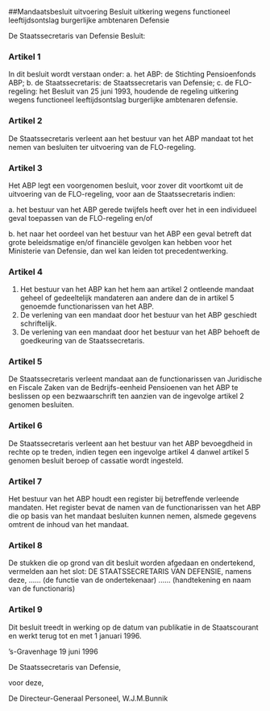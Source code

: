 <meta http-equiv='Content-Type' content='text/html; charset=utf-8' />

##Mandaatsbesluit uitvoering Besluit uitkering wegens functioneel leeftijdsontslag burgerlijke ambtenaren Defensie

De Staatssecretaris van Defensie  Besluit:    

### Artikel  1  

In dit besluit wordt verstaan onder:   a. het ABP:  de Stichting Pensioenfonds ABP;    b. de Staatssecretaris:  de Staatssecretaris van Defensie;    c. de FLO-regeling:  het Besluit van 25 juni 1993, houdende de regeling uitkering wegens functioneel leeftijdsontslag burgerlijke ambtenaren defensie.     

### Artikel  2  

De Staatssecretaris verleent aan het bestuur van het ABP mandaat tot het nemen van besluiten ter uitvoering van de FLO-regeling.  

### Artikel  3  

Het ABP legt een voorgenomen besluit, voor zover dit voortkomt uit de uitvoering van de FLO-regeling, voor aan de Staatssecretaris indien: 

a. het bestuur van het ABP gerede twijfels heeft over het in een individueel geval toepassen van de FLO-regeling en/of  

b. het naar het oordeel van het bestuur van het ABP een geval betreft dat grote beleidsmatige en/of financiële gevolgen kan hebben voor het Ministerie van Defensie, dan wel kan leiden tot precedentwerking.    

### Artikel  4  

1.  Het bestuur van het ABP kan het hem aan artikel 2 ontleende mandaat geheel of gedeeltelijk mandateren aan andere dan de in artikel 5 genoemde functionarissen van het ABP.   
2.  De verlening van een mandaat door het bestuur van het ABP geschiedt schriftelijk.   
3.  De verlening van een mandaat door het bestuur van het ABP behoeft de goedkeuring van de Staatssecretaris.   

### Artikel  5  

De Staatssecretaris verleent mandaat aan de functionarissen van Juridische en Fiscale Zaken van de Bedrijfs-eenheid Pensioenen van het ABP te beslissen op een bezwaarschrift ten aanzien van de ingevolge artikel 2 genomen besluiten.  

### Artikel  6  

De Staatssecretaris verleent aan het bestuur van het ABP bevoegdheid in rechte op te treden, indien tegen een ingevolge artikel 4 danwel artikel 5 genomen besluit beroep of cassatie wordt ingesteld.  

### Artikel  7  

Het bestuur van het ABP houdt een register bij betreffende verleende mandaten. Het register bevat de namen van de functionarissen van het ABP die op basis van het mandaat besluiten kunnen nemen, alsmede gegevens omtrent de inhoud van het mandaat.  

### Artikel  8  

De stukken die op grond van dit besluit worden afgedaan en ondertekend, vermelden aan het slot: DE STAATSSECRETARIS VAN DEFENSIE, namens deze, ...... (de functie van de ondertekenaar) ...... (handtekening en naam van de functionaris)  

### Artikel  9  

Dit besluit treedt in werking op de datum van publikatie in de Staatscourant en werkt terug tot en met 1 januari 1996.  

’s-Gravenhage 
19 juni 1996    

De 
Staatssecretaris van Defensie, 

voor deze, 

De 
Directeur-Generaal Personeel,
W.J.M.Bunnik    
